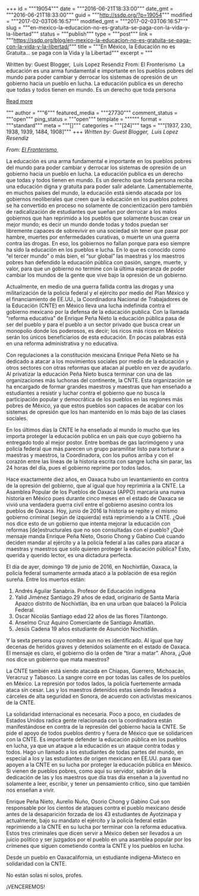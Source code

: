 +++
id = """19054"""
date = """2016-06-21T18:33:00"""
date_gmt = """2016-06-21T18:33:00"""
guid = """http://ssdp.org/?p=19054"""
modified = """2017-02-03T06:16:57"""
modified_gmt = """2017-02-03T06:16:57"""
slug = """en-mexico-la-educacion-no-es-gratuita-se-paga-con-la-vida-y-la-libertad"""
status = """publish"""
type = """post"""
link = """https://ssdp.org/blog/en-mexico-la-educacion-no-es-gratuita-se-paga-con-la-vida-y-la-libertad/"""
title = """En México, la Educación no es Gratuita… se paga con la Vida y la Libertad"""
excerpt = """<p>Written by: Guest Blogger,  Luis Lopez Resendiz From: El Fronterismo  La educación es una arma fundamental e importante en los pueblos pobres del mundo para poder cambiar y derrocar los sistemas de opresión de un gobierno hacia un pueblo en lucha. La educación publica es un derecho que todas y todos tienen en mundo. Es un derecho que toda persona</p>
<div class="h10"></div>
<p><a class="more-link2 flat" href="https://ssdp.org/blog/en-mexico-la-educacion-no-es-gratuita-se-paga-con-la-vida-y-la-libertad/">Read more</a></p>
"""
author = """6"""
featured_media = """27730"""
comment_status = """open"""
ping_status = """open"""
template = """"""
format = """standard"""
meta = """[]"""
categories = """[24]"""
tags = """[1937, 230, 1938, 1939, 1484, 1908]"""
+++
<em>Written by: Guest Blogger,  Luis Lopez Resendiz</em>

<em>From: <a href="http://www.fronterismo.org/elcoyote/?p=3477">El Fronterismo </a></em>

La educación es una arma fundamental e importante en los pueblos pobres del mundo para poder cambiar y derrocar los sistemas de opresión de un gobierno hacia un pueblo en lucha. La educación publica es un derecho que todas y todos tienen en mundo. Es un derecho que toda persona reciba una educación digna y gratuita para poder salir adelante. Lamentablemente, en muchos países del mundo, la educación está siendo atacada por los gobiernos neoliberales que creen que la educación en los pueblos pobres se ha convertido en proceso no solamente de concientización pero también de radicalización de estudiantes que sueñan por derrocar a los malos gobiernos que han reprimido a los pueblos que solamente buscan crear un mejor mundo; es decir un mundo donde todas y todos puedan ser libremente capaces de sobrevivir en una sociedad sin tener que pasar por hambre, muertes por enfermedades curativas, o muerte un una guerra contra las drogas. En eso, los gobiernos no fallan porque para eso siempre ha sido la educación en los pueblos e lucha. En lo que es conocido como “el tercer mundo” o más bien, el “sur global” las maestras y los maestros pobres han defendido la educación pública con pasión, sangre, muerte, y valor, para que un gobierno no termine con la última esperanza de poder cambiar los mundos de la gente que vive bajo la opresión de un gobierno.

Actualmente, en medio de una guerra fallida contra las drogas y una militarización de la policía federal y el ejército por medio del Plan México y el financiamiento de EE.UU., la Coordinadora Nacional de Trabajadores de la Educación (CNTE) en México lleva una lucha indefinida contra el gobierno mexicano por la defensa de la educación publica. Con la llamada “reforma educativa” de Enrique Peña Nieto la educación pública pasa de ser del pueblo y para el pueblo a un sector privado que busca crear un monopolio donde los poderosos, es decir; los ricos más ricos en México serán los únicos beneficiarios de esta educación. En pocas palabras está en una reforma administrativa y no educativa.

Con regulaciones a la constitución mexicana Enrique Peña Nieto se ha dedicado a atacar a los movimientos sociales por medio de la educación y otros sectores con otras reformas que atacan al pueblo en vez de ayudarlo. Al privatizar la educación Peña Nieto busca terminar con una de las organizaciones más luchonas del continente, la CNTE. Esta organización se ha encargado de formar grandes maestros y maestras que han enseñado a estudiantes a resistir y luchar contra el gobierno que no busca la participación popular y democrática de los pueblos en las regiones más pobres de México, ya que estos pueblos son capaces de acabar con los sistemas de opresión que los han mantenido en lo más bajo de las clases sociales.

En los últimos días la CNTE le ha enseñado al mundo lo mucho que les importa proteger la educación publica en un país que cuyo gobierno ha entregado todo al mejor postor. Entre bombas de gas lacrimógeno y una policía federal que más parecen un grupo paramilitar listo para torturar a maestras y maestros, la Coordinadora, con los puños arriba y con el corazón entre las líneas de la historia escrita con sangre lucha sin parar, las 24 horas del día, pues el gobierno reprime por todos lados.

Hace exactamente diez años, en Oaxaca hubo un levantamiento en contra de la opresión del gobierno, que al igual que hoy reprimiría a la CNTE. La Asamblea Popular de los Pueblos de Oaxaca (APPO) marcaría una nueva historia en México pues durante cinco meses en el estado de Oaxaca se vivió una verdadera guerra civil entre el gobierno asesino contra los pueblos de Oaxaca. Hoy, junio de 2016 la historia se repite y el mismo gobierno criminal (según de izquierda) está reprimiendo a la CNTE. ¿Qué nos dice esto de un gobierno que intenta mejorar la educación con reformas [de]estructurales que no son consultadas con el pueblo? ¿Qué mensaje manda Enrique Peña Nieto, Osorio Chong y Gabino Cué cuando deciden mandar al ejército y a la policía federal a las calles para atacar a maestras y maestros que solo quieren proteger la educación pública? Esto, querida y querido lector, es una dictadura perfecta.

El día de ayer, domingo 19 de junio de 2016, en Nochixtlán, Oaxaca, la policía federal sumamente armada atacó a la población de esa región sureña. Entre los muertos están:
<ol>
	<li>Andrés Aguilar Sanabria. Profesor de Educación indígena</li>
	<li>Yalid Jiménez Santiago.29 años de edad, originario de Santa María Apazco distrito de Nochixtlán, iba en una urban que balaceó la Policía Federal.</li>
	<li>Oscar Nicolás Santiago edad 22 años de las flores Tilantongo.</li>
	<li>Anselmo Cruz Aquino Comerciante de Santiago Amatlán.</li>
	<li>Jesús Cadena 19 años estudiante de Asunción Nochixtlán.</li>
</ol>
Y la sexta persona cuyo nombre aun no es identificado. Al igual que hay decenas de heridos graves y detenidos solamente en el estado de Oaxaca. El mensaje es claro, el gobierno dio la orden de “tirar a matar”. Ahora, ¿Qué nos dice un gobierno que mata maestros?

La CNTE también está siendo atacada en Chiapas, Guerrero, Michoacán, Veracruz y Tabasco. La sangre corre en por todas las calles de los pueblos en México. La represión por todos lados, la policía fuertemente armada ataca sin cesar. Las y los maestros detenidos estas siendo llevados a cárceles de alta seguridad en Sonora, de acuerdo con activistas mexicanos de la CNTE.

La solidaridad internacional es necesaria. Poco a poco, en ciudades de Estados Unidos radica gente relacionada con la coordinadora están manifestándose en contra de la represión del gobierno hacia la CNTE. Se pide el apoyo de todos pueblos dentro y fuera de México que se solidaricen con la CNTE. Es importante defender la educación pública en los pueblos en lucha, ya que un ataque a la educación es un ataque contra todas y todos. Hago un llamado a los estudiantes de todas partes del mundo, en especial a los y las estudiantes de origen mexicano en EE.UU. para que apoyen a la CNTE en su lucha por proteger la educación pública en México. Si vienen de pueblos pobres, como aquí su servidor, sabrán de la dedicación de las y los maestros que día tras día enseñan a la juventud no solamente a leer, escribir, y tener un pensamiento crítico, sino que también nos enseñan a vivir.

Enrique Peña Nieto, Aurelio Nuño, Osorio Chong y Gabino Cué son responsable por los cientos de ataques contra el pueblo mexicano desde antes de la desaparición forzada de los 43 estudiantes de Ayotzinapa y actualmente, bajo su mandato el ejército y la policía federal están reprimiendo a la CNTE en su lucha por terminar con la reforma educativa. Estos tres criminales que dicen servir a México deben ser llevados a un juicio político y ser juzgados por el pueblo en una asamblea popular por los crímenes que siguen cometiendo contra la CNTE y los pueblos en lucha.

Desde un pueblo en Oaxacalifornia, un estudiante indígena-Mixteco en solidaridad con la CNTE.

No están solas ni solos, profes.

¡VENCEREMOS!
